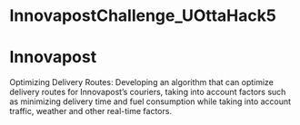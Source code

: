 # InnovapostChallenge_UOttaHack5

<h1> Innovapost </h1>
Optimizing Delivery Routes: Developing an algorithm that can optimize delivery routes for Innovapost’s couriers, taking into account factors such as minimizing delivery time and fuel consumption while taking into account traffic, weather and other real-time factors.
